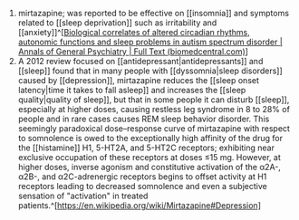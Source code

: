 1. mirtazapine; was reported to be effective on [[insomnia]] and symptoms related to [[sleep deprivation]] such as irritability and [[anxiety]]^[[Biological correlates of altered circadian rhythms, autonomic functions and sleep problems in autism spectrum disorder | Annals of General Psychiatry | Full Text (biomedcentral.com)](https://annals-general-psychiatry.biomedcentral.com/articles/10.1186/s12991-022-00390-6#Sec9)]
2. A 2012 review focused on [[antidepressant|antidepressants]] and [[sleep]] found that in many people with [[dyssomnia|sleep disorders]] caused by [[depression]], mirtazapine reduces the [[sleep onset latency|time it takes to fall asleep]] and increases the [[sleep quality|quality of sleep]], but that in some people it can disturb [[sleep]], especially at higher doses, causing restless leg syndrome in 8 to 28% of people and in rare cases causes REM sleep behavior disorder. This seemingly paradoxical dose–response curve of mirtazapine with respect to somnolence is owed to the exceptionally high affinity of the drug for the [[histamine]] H1, 5-HT2A, and 5-HT2C receptors; exhibiting near exclusive occupation of these receptors at doses ≤15 mg. However, at higher doses, inverse agonism and constitutive activation of the α2A-, α2B-, and α2C-adrenergic receptors begins to offset activity at H1 receptors leading to decreased somnolence and even a subjective sensation of "activation" in treated patients.^[https://en.wikipedia.org/wiki/Mirtazapine#Depression]